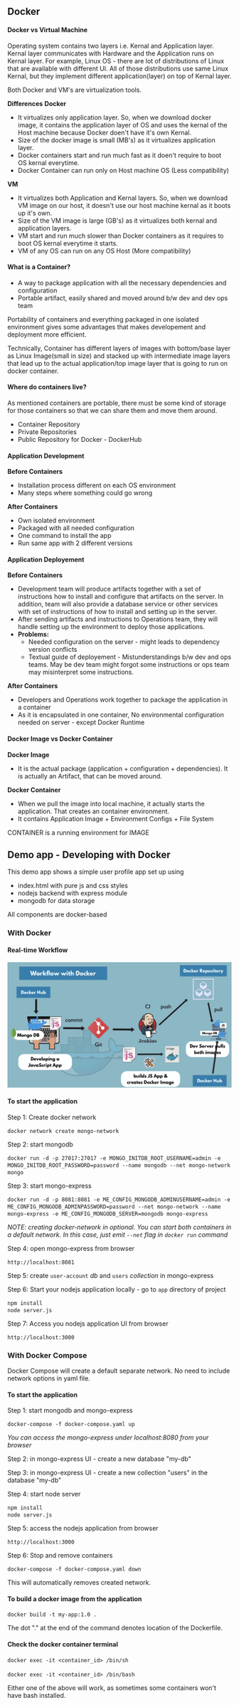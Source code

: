 ## Docker

#### Docker vs Virtual Machine
Operating system contains two layers i.e. Kernal and Application layer. Kernal layer communicates with Hardware and the Application runs on Kernal layer. For example, Linux OS - there are lot of distributions of Linux that are available with different UI. All of those distributions use same Linux Kernal, but they implement different application(layer) on top of Kernal layer.

Both Docker and VM's are virtualization tools.

**Differences**
**Docker**
- It virtualizes only application layer. So, when we download docker image, it contains the application layer of OS and uses the kernal of the Host machine because Docker doen't have it's own Kernal.
- Size of the docker image is small (MB's) as it virtualizes application layer.
- Docker containers start and run much fast as it doen't require to boot OS kernal everytime.
- Docker Container can run only on Host machine OS  (Less compatibility)

**VM**
- It virtualizes both Application and Kernal layers. So, when we download VM image on our host, it doesn't use our host machine kernal as it boots up it's own.
- Size of the VM image is large (GB's) as it virtualizes both kernal and application layers.
- VM start and run much slower than Docker containers as it requires to boot OS kernal everytime it starts.
- VM of any OS can run on any OS Host (More compatibility)

#### What is a Container?
- A way to package application with all the necessary dependencies and configuration
- Portable artifact, easily shared and moved around b/w dev and dev ops team

Portability of containers and everything packaged in one isolated environment gives some advantages that makes developement and deployment more efficient.

Technically, Container has different layers of images with bottom/base layer as Linux Image(small in size) and stacked up with intermediate image layers that lead up to the actual application/top image layer that is going to run on docker container.

#### Where do containers live?
As mentioned containers are portable, there must be some kind of storage for those containers so that we can share them and move them around. 
- Container Repository
- Private Repositories
- Public Repository for Docker - DockerHub

#### Application Development
**Before Containers**
- Installation process different on each OS environment
- Many steps where something could go wrong

**After Containers**
- Own isolated environment
- Packaged with all needed configuration
- One command to install the app
- Run same app with 2 different versions

#### Application Deployement
**Before Containers**
- Development team will produce artifacts together with a set of instructions how to install and configure that artifacts on the server. In addition, team will also provide a database service or other services with set of instructions of how to install and setting up in the server.
- After sending artifacts and instructions to Operations team, they will handle setting up the environment to deploy those applications.
- **Problems:**
    - Needed configuration on the server - might leads to dependency version conflicts
    - Textual guide of deployement - Mistunderstandings b/w dev and ops teams. May be dev team might forgot some instructions or ops team may misinterpret some instructions.

**After Containers**
- Developers and Operations work together to package the application in a container
- As it is encapsulated in one container, No environmental configuration needed on server - except Docker Runtime

#### Docker Image vs Docker Container
**Docker Image**
- It is the actual package (application + configuration + dependencies). It is actually an Artifact, that can be moved around. 

**Docker Container**
- When we pull the image into local machine, it actually starts the application. That creates an container environment.
- It contains Application Image + Environment Configs + File System

CONTAINER is a running environment for IMAGE

## Demo app - Developing with Docker

This demo app shows a simple user profile app set up using 
- index.html with pure js and css styles
- nodejs backend with express module
- mongodb for data storage

All components are docker-based

### With Docker

#### Real-time Workflow
![Docker Workflow](https://github.com/harshakoneru98/docker-starter/blob/main/app/images/docker-workflow.png)

#### To start the application

Step 1: Create docker network

    docker network create mongo-network 

Step 2: start mongodb 

    docker run -d -p 27017:27017 -e MONGO_INITDB_ROOT_USERNAME=admin -e MONGO_INITDB_ROOT_PASSWORD=password --name mongodb --net mongo-network mongo    

Step 3: start mongo-express
    
    docker run -d -p 8081:8081 -e ME_CONFIG_MONGODB_ADMINUSERNAME=admin -e ME_CONFIG_MONGODB_ADMINPASSWORD=password --net mongo-network --name mongo-express -e ME_CONFIG_MONGODB_SERVER=mongodb mongo-express   

_NOTE: creating docker-network in optional. You can start both containers in a default network. In this case, just emit `--net` flag in `docker run` command_

Step 4: open mongo-express from browser

    http://localhost:8081

Step 5: create `user-account` _db_ and `users` _collection_ in mongo-express

Step 6: Start your nodejs application locally - go to `app` directory of project 

    npm install 
    node server.js
    
Step 7: Access you nodejs application UI from browser

    http://localhost:3000

### With Docker Compose

Docker Compose will create a default separate network. No need to include network options in yaml file.

#### To start the application

Step 1: start mongodb and mongo-express

    docker-compose -f docker-compose.yaml up
    
_You can access the mongo-express under localhost:8080 from your browser_
    
Step 2: in mongo-express UI - create a new database "my-db"

Step 3: in mongo-express UI - create a new collection "users" in the database "my-db"       
    
Step 4: start node server 

    npm install
    node server.js
    
Step 5: access the nodejs application from browser 

    http://localhost:3000

Step 6: Stop and remove containers

    docker-compose -f docker-compose.yaml down

This will automatically removes created network.

#### To build a docker image from the application

    docker build -t my-app:1.0 .       
    
The dot "." at the end of the command denotes location of the Dockerfile.

#### Check the docker container terminal

    docker exec -it <container_id> /bin/sh

    docker exec -it <container_id> /bin/bash

Either one of the above will work, as sometimes some containers won't have bash installed.
